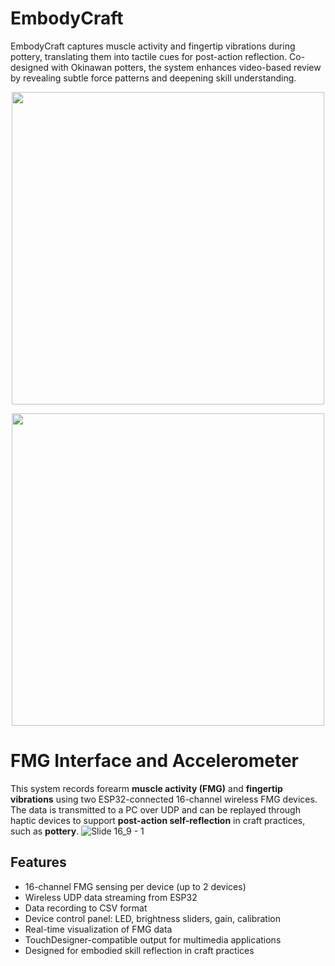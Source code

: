 # EmbodyCraft

EmbodyCraft captures muscle activity and fingertip vibrations during pottery, translating them into tactile cues for post-action reflection. Co-designed with Okinawan potters, the system enhances video-based review by revealing subtle force patterns and deepening skill understanding.

<p align="center">
  <img src="https://github.com/user-attachments/assets/4e79a25e-d745-4e20-8c82-549069dfd7ba" width="500"/>
</p>

<p align="center">
  <img src="https://github.com/user-attachments/assets/7b84fd54-fe65-429d-b1f3-8bdaa60791f8" width="500"/>
</p>



# FMG Interface and Accelerometer
This system records forearm **muscle activity (FMG)** and **fingertip vibrations** using two ESP32-connected 16-channel wireless FMG devices. The data is transmitted to a PC over UDP and can be replayed through haptic devices to support **post-action self-reflection** in craft practices, such as **pottery**.
![Slide 16_9 - 1](https://github.com/user-attachments/assets/4a53b777-6b6a-47a8-a84c-6d3aaa17932f)


## Features
-  16-channel FMG sensing per device (up to 2 devices)
-  Wireless UDP data streaming from ESP32
-  Data recording to CSV format
-  Device control panel: LED, brightness sliders, gain, calibration
-  Real-time visualization of FMG data
-  TouchDesigner-compatible output for multimedia applications
-  Designed for embodied skill reflection in craft practices
